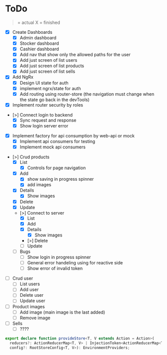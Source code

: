 # ToDo

> = actual
X = finished

- [X] Create Dashboards
  - [X] Admin dashboard
  - [X] Stocker dashboard
  - [X] Cashier dashboard
  - [X] Add nav that show only the allowed paths for the user
  - [X] Add just screen of list users
  - [X] Add just screen of list products
  - [X] Add just screen of list sells
- [X] Add NgRx
  - [X] Design UI state for auth
  - [X] implement ngrx/state for auth
  - [X] Add routing using router-store (the navigation must change when the state go back in the devTools)
- [X] Implement router security by roles
- [>] Connect login to backend
  - [X] Sync request and response
  - [X] Show login server error
- [X] Implement factory for api consumption by web-api or mock
  - [X] Implement api consumers for testing
  - [X] Implement mock api consumers
- [>] Crud products
  - [X] List
    - [X] Controls for page navigation
  - [X] Add
    - [X] show saving in progress spinner
    - [X] add images
  - [X] Details
    - [X] Show images
  - [X] Delete
  - [X] Update
  - [>] Connect to server
    - [X] List
    - [X] Add
    - [X] Details
      - [X] Show images
    - [>] Delete
    - [ ] Update
  - [ ] Bugs
    - [ ] Show login in progress spinner
    - [ ] General error handeling using for reactive side
    - [ ] Show error of invalid token
- [ ] Crud user
  - [ ] List users
  - [ ] Add user
  - [ ] Delete user
  - [ ] Update user
- [ ] Product images
  - [ ] Add image (main image is the last added)
  - [ ] Remove image
- [ ] Sells
  - [ ] ????

```ts
export declare function provideStore<T, V extends Action = Action>(
  reducers?: ActionReducerMap<T, V> | InjectionToken<ActionReducerMap<T, V>>,
  config?: RootStoreConfig<T, V>): EnvironmentProviders;
```
